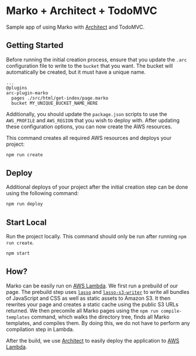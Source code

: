 # Marko + Architect + TodoMVC

Sample app of using Marko with [Architect](https://arc.codes) and TodoMVC.

## Getting Started

Before running the initial creation process, ensure that you update the `.arc`
configuration file to write to the `bucket` that you want. The bucket will
automatically be created, but it must have a unique name.

```
...
@plugins
arc-plugin-marko
  pages ./src/html/get-index/page.marko
  bucket MY_UNIQUE_BUCKET_NAME_HERE
```

Additionally, you should update the `package.json` scripts to use the `AWS_PROFILE`
and `AWS_REGION` that you wish to deploy with. After updating these configuration
options, you can now create the AWS resources.

This command creates all required AWS resources and deploys your project:

```bash
npm run create
```

## Deploy

Additional deploys of your project after the initial creation step can be done
using the following command:

```bash
npm run deploy
```

## Start Local

Run the project locally. This command should only be run after running `npm run create`.

```bash
npm start
```

## How?

Marko can be easily run on [AWS Lambda](https://aws.amazon.com/lambda/). We first run a prebuild of our page.
The prebuild step uses [`lasso`](https://github.com/lasso-js/lasso) and
[`lasso-s3-writer`](https://github.com/lasso-js/lasso-s3-writer) to write all
bundles of JavaScript and CSS as well as static assets to Amazon S3. It then
rewrites your page and creates a static cache using the public S3 URLs returned.
We then precomile all Marko pages using the `npm run compile-templates` command,
which walks the directory tree, finds all Marko templates, and compiles them.
By doing this, we do not have to perform any compilation step in Lambda.

After the build, we use [Architect](https://arc.codes) to easily deploy the
application to [AWS Lambda](https://aws.amazon.com/lambda/).
